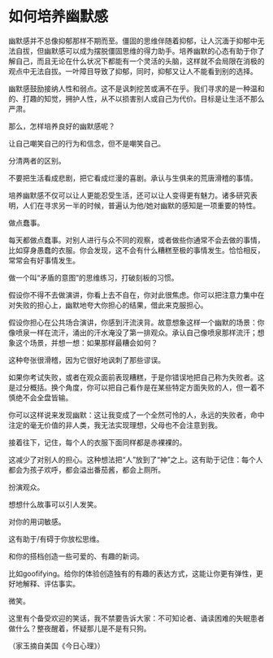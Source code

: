 # 如何培养幽默感

幽默感并不总像抑郁那样不期而至。僵固的思维伴随着抑郁，让人沉湎于抑郁中无法自拔，但幽默感可以成为摆脱僵固思维的得力助手。培养幽默的心态有助于你了解自己，而且无论在什么状况下都能有一个灵活的头脑，这样就不会局限在消极的观点中无法自拔。一叶障目导致了抑郁，同时，抑郁又让人不能看到别的选择。

幽默感鼓励接纳人性和弱点。这不是讽刺挖苦或满不在乎。我们寻求的是一种温和的、打趣的知觉，拥护人性，从不以损害别人或自己为代价。目标是让生活不那么严肃。

那么，怎样培养良好的幽默感呢？

让自己嘲笑自己的行为和信念，但不是嘲笑自己。

分清两者的区别。

不要把生活看成悲剧，把它看成烂漫的喜剧。承认与生俱来的荒唐滑稽的事情。

培养幽默感不仅可以让人更能忍受生活，还可以让人变得更有魅力。诸多研究表明，人们在寻求另一半的时候，普遍认为他/她对幽默的感知是一项重要的特性。

做点蠢事。

每天都做点蠢事。对别人进行与众不同的观察，或者做些你通常不会去做的事情，比如穿身愚蠢的衣服。你会发现，这不会有什么糟糕至极的事情发生。恰恰相反，常常会有好事情发生。

做一个叫“矛盾的意图”的思维练习，打破刻板的习惯。

假设你不得不去做演讲，你看上去不自在，你对此很焦虑。你可以把注意力集中在对失败的担心上，幽默地夸大你担心的结果，借此来克服担心。

假设你担心在公共场合演讲，你感到汗流浃背。故意想象这样一个幽默的场景：你像喷泉一样在流汗，涌出的汗水淹没了第一排观众。承认自己像喷泉那样流汗；想象这个场景，并想一想：如果那样最糟会如何？

这种夸张很滑稽，因为它很好地讽刺了那些谬误。

如果你考试失败，或者在观众面前表现糟糕，于是你错误地把自己称为失败者。这是过分概括。换个角度，你可以把自己看作是在某些特定方面失败的人，但一着不慎绝不会全盘皆输。

你可以这样说来发现幽默：这让我变成了一个全然可怜的人，永远的失败者，命中注定的毫无价值的非人类，我无法实现理想，父母也不会注意到我。

接着往下，记住，每个人的衣服下面同样都是赤裸裸的。

这减少了对别人的担心。这种想法把“人”放到了“神”之上。这有助于记住：每个人都会为孩子欢呼，都会溢出番茄酱，都会上厕所。

扮演观众。

想想什么故事可以引人发笑。

对你的用词敏感。

这有助于/有碍于你放松思维。

和你的搭档创造一些可爱的、有趣的新词。

比如goofifying。给你的体验创造独有的有趣的表达方式，这能让你更有弹性，更好地解释、评估事实。

微笑。

这里有个备受欢迎的笑话，我不禁要告诉大家：不可知论者、诵读困难的失眠患者做什么？整夜醒着，怀疑那儿是不是有只狗。

（家玉摘自美国《今日心理》）